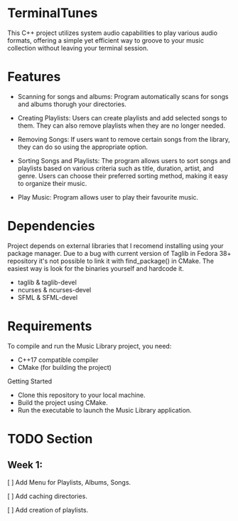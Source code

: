 # TerminalTunes

This C++ project utilizes system audio capabilities to play various audio formats, offering a simple yet efficient way to groove to your music collection without leaving your terminal session.

# Features
* Scanning for songs and albums: Program automatically scans for songs and albums thorugh your directories.

* Creating Playlists: Users can create playlists and add selected songs to them. They can also remove playlists when they are no longer needed.

* Removing Songs: If users want to remove certain songs from the library, they can do so using the appropriate option.

* Sorting Songs and Playlists: The program allows users to sort songs and playlists based on various criteria such as title, duration, artist, and genre. Users can choose their preferred sorting method, making it easy to organize their music.

* Play Music: Program allows user to play their favourite music.

# Dependencies

Project depends on external libraries that I recomend installing using your package manager. Due to a bug with current version of Taglib in Fedora 38+ repository it's not possible to link it with find_package() in CMake. The easiest way is look for the binaries yourself and hardcode it.
* taglib & taglib-devel
* ncurses & ncurses-devel
* SFML & SFML-devel

# Requirements

To compile and run the Music Library project, you need:

* C++17 compatible compiler
* CMake (for building the project)

Getting Started

* Clone this repository to your local machine.
* Build the project using CMake.
* Run the executable to launch the Music Library application.

# TODO Section

Week 1:
--------
[ ] Add Menu for Playlists, Albums, Songs.

[ ] Add caching directories.

[ ] Add creation of playlists.